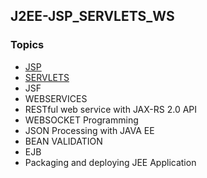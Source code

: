 ## J2EE-JSP_SERVLETS_WS

### Topics ###

- [ JSP ](docs/jsp/jsp.md)
- [ SERVLETS ](docs/servlet.md)
- JSF
- WEBSERVICES
- RESTful web service with JAX-RS 2.0 API
- WEBSOCKET Programming
- JSON Processing with JAVA EE
- BEAN VALIDATION
- EJB
- Packaging and deploying JEE Application
